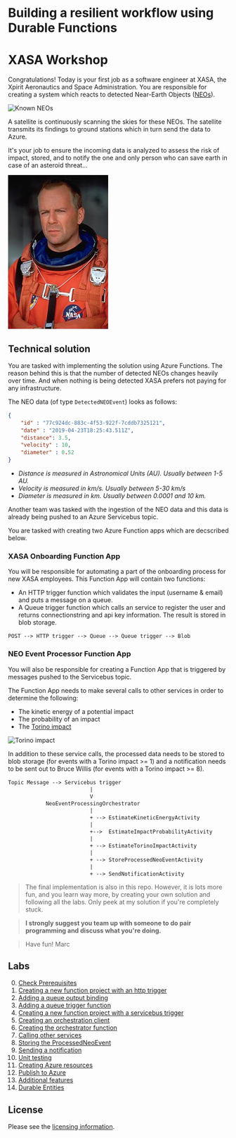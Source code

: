 # Building a resilient workflow using Durable Functions

# XASA Workshop

Congratulations! Today is your first job as a software engineer at XASA, the Xpirit Aeronautics and Space Administration. You are responsible for creating a system which reacts to detected Near-Earth Objects ([NEOs](https://cneos.jpl.nasa.gov/about/basics.html)).

![Known NEOs](https://upload.wikimedia.org/wikipedia/commons/thumb/c/ce/Asteroids-KnownNearEarthObjects-Animation-UpTo20180101.gif/640px-Asteroids-KnownNearEarthObjects-Animation-UpTo20180101.gif)

A satellite is continuously scanning the skies for these NEOs. The satellite transmits its findings to ground stations which in turn send the data to Azure.

It's your job to ensure the incoming data is analyzed to assess the risk of impact, stored, and to notify the one and only person who can save earth in case of an asteroid threat...

![Bruce Willis, who will save us all!](img/bruce_willis.jpg)


## Technical solution

You are tasked with implementing the solution using Azure Functions. The reason behind this is that the number of detected NEOs changes heavily over time. And when nothing is being detected XASA prefers not paying for any infrastructure.

The NEO data (of type `DetectedNEOEvent`) looks as follows:

```json
{
    "id" : "77c924dc-883c-4f53-922f-7cddb7325121",
    "date" : "2019-04-23T18:25:43.511Z",
    "distance": 3.5,
    "velocity" : 10,
    "diameter" : 0.52
}
```

- *Distance is measured in Astronomical Units (AU). Usually between 1-5 AU.*
- *Velocity is measured in km/s. Usually between 5-30 km/s*
- *Diameter is measured in km. Usually between 0.0001 and 10 km.*

Another team was tasked with the ingestion of the NEO data and this data is already being pushed to an Azure Servicebus topic.

You are tasked with creating two Azure Function apps which are decscribed below.

### XASA Onboarding Function App

You will be responsible for automating a part of the onboarding process for new XASA employees. This Function App will contain two functions:

- An HTTP trigger function which validates the input (username & email) and puts a message on a queue.
- A Queue trigger function which calls an service to register the user and returns connectionstring and api key information. The result is stored in blob storage.

```
POST --> HTTP trigger --> Queue --> Queue trigger --> Blob
```
### NEO Event Processor Function App

You will also be responsible for creating a Function App that is triggered by messages pushed to the Servicebus topic.

The Function App needs to make several calls to other services in order to determine the following:

- The kinetic energy of a potential impact
- The probability of an impact
- The [Torino impact](https://cneos.jpl.nasa.gov/sentry/torino_scale.html)

![Torino impact](https://upload.wikimedia.org/wikipedia/commons/thumb/8/8a/Torino_scale.svg/320px-Torino_scale.svg.png)

In addition to these service calls, the processed data needs to be stored to blob storage (for events with a Torino impact >= 1) and a notification needs to be sent out to Bruce Willis (for events with a Torino impact >= 8).


```
Topic Message --> Servicebus trigger
                          |
                          V
            NeoEventProcessingOrchestrator
                          |
                          + --> EstimateKineticEnergyActivity
                          |
                          +-->  EstimateImpactProbabilityActivity
                          |
                          + --> EstimateTorinoImpactActivity
                          |
                          + --> StoreProcessedNeoEventActivity
                          |
                          + --> SendNotificationActivity
```

> The final implementation is also in this repo. However, it is lots more fun, and you learn way more, by creating your own solution and following all the labs. Only peek at my solution if you're completely stuck.

>**I strongly suggest you team up with someone to do pair programming and discuss what you're doing.**

> Have fun! Marc

## Labs

0. [Check Prerequisites](labs/00_prerequisites.md)
1. [Creating a new function project with an http trigger](labs/01_creating_a_function_project.md)
2. [Adding a queue output binding](labs/02_adding_a_queue_binding.md)
3. [Adding a queue trigger function](labs/03_create_queuetrigger_function.md)
4. [Creating a new function project with a servicebus trigger](labs/04_adding_servicebus_trigger.md)
5. [Creating an orchestration client](labs/05_create_orchestration_client.md)
6. [Creating the orchestrator function](labs/06_create_orchestrator_function.md)
7. [Calling other services](labs/07_create_activity_functions_services.md)
8. [Storing the ProcessedNeoEvent](labs/08_create_activity_function_storage.md)
9. [Sending a notification](labs/09_send_notification.md)
10. [Unit testing](labs/10_unit_testing.md)
11. [Creating Azure resources](labs/11_create_azure_resources.md)
12. [Publish to Azure](labs/12_publish_to_azure.md)
13. [Additional features](labs/13_additional_features.md)
14. [Durable Entities](labs/14_durable_entities.md)

## License

Please see the [licensing information](LICENSE.md).